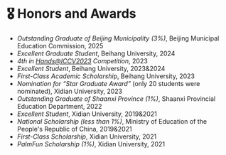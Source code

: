 # 🎖 Honors and Awards
- *Outstanding Graduate of Beijing Municipality (3%)*, Beijing Municipal Education Commission, 2025
- *Excellent Graduate Student*, Beihang University, 2024
- *4th in [Hands@ICCV2023](https://sites.google.com/view/hands2023/challenges/assemblyhands) Competition*, 2023
- *Excellent Student*, Beihang University, 2023\&2024
- *First-Class Academic Scholarshi*p, Beihang University, 2023
- *Nomination for “Star Graduate Award”* (only 20 students were nominated), Xidian University, 2023
- *Outstanding Graduate of Shaanxi Province (1%)*, Shaanxi Provincial Education Department, 2022
- *Excellent Student*, Xidian University, 2019\&2021
- *National Scholarship (less than 1%)*, Ministry of Education of the People's Republic of China, 2019\&2021
- *First-Class Scholarship*, Xidian University, 2021
- *PalmFun Scholarship (1%)*, Xidian University, 2021

<!-- * Shenzhen Artificial Intelligence Natural Science Award, 2023

* Shenzhen Pengcheng special talent award, 2023

<div class='paper-box'><div class='paper-box-image'><div><div class="badge">ICCV 2019 Workshop</div><img src='images/projects/PBDL.png' alt="sym" width="100%"></div></div>
<div class='paper-box-text' markdown="1">

[**Winner** of Hyperspectral City Challenge 1.0, Rank: 1.](https://pbdl-ws.github.io/pbdl2019/challenge/index.html)

**Yunfei Liu**

**Project** <strong><span class='show_paper_citations' data='DhtAFkwAAAAJ:ALROH1vI_8AC'></span></strong>
- Adopt adopts multi-channel multi-spectum data to guide semantic segmentation for cityscapes.
</div>
</div>


<div class='paper-box'><div class='paper-box-image'><div><div class="badge">CADC 2015</div><img src='images/projects/cadc.png' alt="sym" width="100%"></div></div>
<div class='paper-box-text' markdown="1">

[Vertical Take-Off and Landing (VTOL) track. First prize](http://www.cadc.org.cn/)

**Yunfei Liu**, Changjing Wang, Chao Ma, Haonan Zheng, Yongzhen Pan.

**Project** <strong><span class='show_paper_citations' data='DhtAFkwAAAAJ:ALROH1vI_8AC'></span></strong>
- China Aeromodelling Design Challenge. Vertical Take-Off and Landing (VTOL) track. First prize, Rank: 6/70.
</div>
</div>


- *2021.10* National Scholarship. 
- *2021.11* Principal scholarship.  -->
